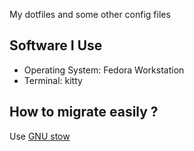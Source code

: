 My dotfiles and some other config files

## Software I Use

- Operating System: Fedora Workstation
- Terminal: kitty

## How to migrate easily ? 
Use [GNU stow](https://www.gnu.org/software/stow/)
